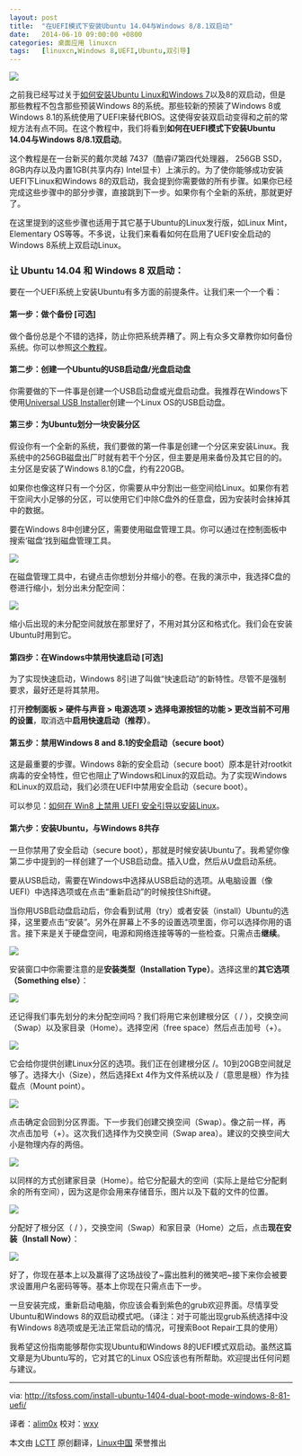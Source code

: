 ```yaml
---
layout: post
title:	"在UEFI模式下安装Ubuntu 14.04与Windows 8/8.1双启动"
date:	2014-06-10 09:00:00 +0800 
categories:	桌面应用 linuxcn 
tags:	[linuxcn,Windows 8,UEFI,Ubuntu,双引导]
---
```



![](/Asserts/Images/album/201406/11/001649pl7frylirot0inz0.jpeg)


之前我已经写过关于[如何安装Ubuntu Linux和Windows 7](http://itsfoss.com/install-ubuntu-dual-boot-mode-windows/)以及8的双启动，但是那些教程不包含那些预装Windows 8的系统。那些较新的预装了Windows 8或Windows 8.1的系统使用了UEFI来替代BIOS。这使得安装双启动变得和之前的常规方法有点不同。在这个教程中，我们将看到**如何在UEFI模式下安装Ubuntu 14.04与Windows 8/8.1双启动**。


这个教程是在一台新买的戴尔灵越 7437（酷睿i7第四代处理器， 256GB SSD，8GB内存以及内置1GB(共享内存) Intel显卡）上演示的。为了使你能够成功安装UEFI下Linux和Windows 8的双启动，我会提到你需要做的所有步骤。如果你已经完成这些步骤中的部分步骤，直接跳到下一步。如果你有个全新的系统，那就更好了。


在这里提到的这些步骤也适用于其它基于Ubuntu的Linux发行版，如Linux Mint，Elementary OS等等。不多说，让我们来看看如何在启用了UEFI安全启动的Windows 8系统上双启动Linux。


### 让 Ubuntu 14.04 和 Windows 8 双启动：


要在一个UEFI系统上安装Ubuntu有多方面的前提条件。让我们来一个一个看：


#### 第一步：做个备份 [可选]


做个备份总是个不错的选择，防止你把系统弄糟了。网上有众多文章教你如何备份系统。你可以参照[这个教程](http://www.makeuseof.com/tag/6-safest-ways-to-backup-restore-your-files-in-windows-7-8/)。


#### 第二步：创建一个Ubuntu的USB启动盘/光盘启动盘


你需要做的下一件事是创建一个USB启动盘或光盘启动盘。我推荐在Windows下使用[Universal USB Installer](http://www.pendrivelinux.com/universal-usb-installer-easy-as-1-2-3/)创建一个Linux OS的USB启动盘。


#### 第三步：为Ubuntu划分一块安装分区


假设你有一个全新的系统，我们要做的第一件事是创建一个分区来安装Linux。我系统中的256GB磁盘出厂时就有若干个分区，但主要是用来备份及其它目的的。主分区是安装了Windows 8.1的C盘，约有220GB。


如果你也像这样只有一个分区，你需要从中分割出一些空间给Linux。如果你有若干空间大小足够的分区，可以使用它们中除C盘外的任意盘，因为安装时会抹掉其中的数据。


要在Windows 8中创建分区，需要使用磁盘管理工具。你可以通过在控制面板中搜索‘磁盘’找到磁盘管理工具。


![](/Asserts/Images/album/201406/11/001649trfsyrrai16br6yb.jpeg)


在磁盘管理工具中，右键点击你想划分并缩小的卷。在我的演示中，我选择C盘的卷进行缩小，划分出未分配空间：


![](/Asserts/Images/album/201406/11/001653j93ffeb1ww5wijwb.jpeg)


缩小后出现的未分配空间就放在那里好了，不用对其分区和格式化。我们会在安装Ubuntu时用到它。


#### 第四步：在Windows中禁用快速启动 [可选]


为了实现快速启动，Windows 8引进了叫做“快速启动”的新特性。尽管不是强制要求，最好还是将其禁用。


打开**控制面板 > 硬件与声音 > 电源选项 > 选择电源按钮的功能 > 更改当前不可用的设置**，取消选中**启用快速启动（推荐）**。


#### 第五步：禁用Windows 8 and 8.1的安全启动（secure boot）


这是最重要的步骤。Windows 8新的安全启动（secure boot）原本是针对rootkit病毒的安全特性，但它也阻止了Windows和Linux的双启动。为了实现Windows和Linux的双启动，我们必须在UEFI中禁用安全启动（secure boot）。


可以参见：[如何在 Win8 上禁用 UEFI 安全引导以安装Linux](http://linux.cn/article-3061-1.html)。


#### 第六步：安装Ubuntu，与Windows 8共存


一旦你禁用了安全启动（secure boot），那就是时候安装Ubuntu了。我希望你像第二步中提到的一样创建了一个USB启动盘。插入U盘，然后从U盘启动系统。


要从USB启动，需要在Windows中选择从USB启动的选项。从电脑设置（像UEFI）中选择选项或在点击“重新启动”的时候按住Shift键。


当你用USB启动盘启动后，你会看到试用（try）或者安装（install）Ubuntu的选择，这里要点击“安装”。另外在屏幕上不多的设置选项里面，你可以选择你用的语言。接下来是关于硬盘空间，电源和网络连接等等的一些检查。只需点击**继续**。


![](/Asserts/Images/album/201406/11/001655dj0kc9nklczuuu9u.jpeg)


安装窗口中你需要注意的是**安装类型（Installation Type）**。选择这里的**其它选项（Something else）**：


![](/Asserts/Images/album/201406/11/001655t4xjhtddz3qydwjp.jpeg)


还记得我们事先划分的未分配空间吗？我们将用它来创建根分区（ / ），交换空间（Swap）以及家目录（Home）。选择空闲（free space）然后点击加号（+）。


![](/Asserts/Images/album/201406/11/001657yq6y6ytp3mp4jwij.jpeg)


它会给你提供创建Linux分区的选项。我们正在创建根分区 /。10到20GB空间就足够了。选择大小（Size），然后选择Ext 4作为文件系统以及 /（意思是根）作为挂载点（Mount point）。


![](/Asserts/Images/album/201406/11/001658w5uzf9ehoj9j5j3o.png)


点击确定会回到分区界面。下一步我们创建交换空间（Swap）。像之前一样，再次点击加号（+）。这次我们选择作为交换空间（Swap area）。建议的交换空间大小是物理内存的两倍。


![](/Asserts/Images/album/201406/11/001659iiebr8umeo89skks.png)


以同样的方式创建家目录（Home）。给它分配最大的空间（实际上是给它分配剩余的所有空间），因为这是你会用来存储音乐，图片以及下载的文件的位置。


![](/Asserts/Images/album/201406/11/001700mekaeigaky00fht8.png)


分配好了根分区（ / ），交换空间（Swap）和家目录（Home）之后，点击**现在安装（Install Now）**：


![](/Asserts/Images/album/201406/11/001701ncjsh2s26vssxvlc.jpeg)


好了，你现在基本上以及赢得了这场战役了~露出胜利的微笑吧~接下来你会被要求设置用户名密码等等。基本上你现在只需点击下一步。


一旦安装完成，重新启动电脑，你应该会看到紫色的grub欢迎界面。尽情享受Ubuntu和Windows 8的双启动模式吧。（译注：对于可能出现grub系统选择中没有Windows 8选项或是无法正常启动的情况，可搜索Boot Repair工具的使用）


我希望这份指南能够帮你实现Ubuntu和Windows 8的UEFI模式双启动。虽然这篇文章是为Ubuntu写的，它对其它的Linux OS应该也有所帮助。欢迎提出任何问题与建议。




---


via: <http://itsfoss.com/install-ubuntu-1404-dual-boot-mode-windows-8-81-uefi/>


译者：[alim0x](https://github.com/alim0x) 校对：[wxy](https://github.com/wxy)


本文由 [LCTT](https://github.com/LCTT/TranslateProject) 原创翻译，[Linux中国](http://linux.cn/) 荣誉推出
